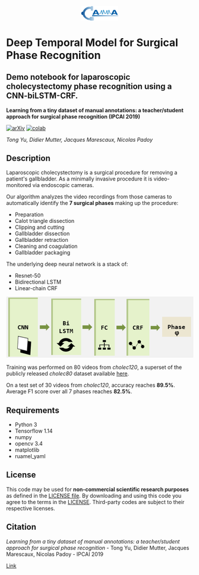 <div align="center">
<a href="http://camma.u-strasbg.fr/">
<img src="visuals/camma_logo_tr.png" width="20%">
</a>
</div>

# Deep Temporal Model for Surgical Phase Recognition

Demo notebook for laparoscopic cholecystectomy phase recognition using a CNN-biLSTM-CRF.
-------------------
**Learning from a tiny dataset of manual annotations: a teacher/student approach for surgical phase recognition (IPCAI 2019)**

[![arXiv](https://img.shields.io/badge/arxiv-1812.00033-red)](https://arxiv.org/abs/1812.00033)
[![colab](https://colab.research.google.com/assets/colab-badge.svg)](https://colab.research.google.com/drive/1UwWwA-HlGJUrLI_e9C0sZAjVBMRF1aKW?usp=sharing)

_Tong Yu, Didier Mutter, Jacques Marescaux, Nicolas Padoy_

## Description

Laparoscopic cholecystectomy is a surgical procedure for removing a patient's gallbladder. As a minimally invasive procedure it is video-monitored via endoscopic cameras.

Our algorithm analyzes the video recordings from those cameras to automatically identify the **7 surgical phases** making up the procedure:

- Preparation
- Calot triangle dissection
- Clipping and cutting
- Gallbladder dissection
- Gallbladder retraction
- Cleaning and coagulation
- Gallbladder packaging

The underlying deep neural network is a stack of:

- Resnet-50
- Bidirectional LSTM
- Linear-chain CRF

![model](visuals/model.png)

Training was performed on 80 videos from *cholec120*, a superset of the publicly released *cholec80* dataset available [here](http://camma.u-strasbg.fr/datasets).

On a test set of 30 videos from *cholec120*, accuracy reaches **89.5%**. Average F1 score over all 7 phases reaches **82.5%**.

## Requirements

- Python 3
- Tensorflow 1.14
- numpy
- opencv 3.4
- matplotlib
- ruamel_yaml

## License
This code may be used for **non-commercial scientific research purposes** as defined in the [LICENSE file](LICENSE). By downloading and using this code you agree to the terms in the [LICENSE](LICENSE). Third-party codes are subject to their respective licenses.

## Citation

*Learning from a tiny dataset of manual annotations: a teacher/student approach for surgical phase recognition* -  Tong Yu, Didier Mutter, Jacques Marescaux, Nicolas Padoy - IPCAI 2019

[Link](https://arxiv.org/abs/1812.00033)
